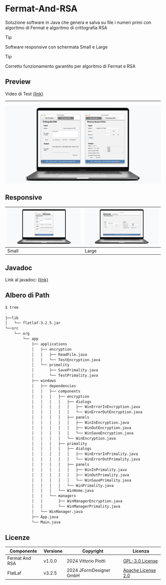 # Fermat-And-RSA
Soluzione software in Java che genera e salva su file i numeri primi con algoritmo di Fermat e algoritmo di crittografia RSA


> [!TIP]
> Software responsive con schermata Small e Large

> [!TIP]
> Corretto funzionamento garantito per algoritmo di Fermat e RSA



## Preview

Video di Test [(link)]()


---

<img src="https://github.com/vittorioPiotti/Fermat-And-RSA/blob/main/images/socialpreview.png" />



## Responsive

|<img src="https://github.com/vittorioPiotti/Fermat-And-RSA/blob/main/images/small.png" />|<img src="https://github.com/vittorioPiotti/Fermat-And-RSA/blob/main/images/large.png" />|                                                                
|-|-|
|Small|Large|





## Javadoc

Link al javadoc: [(link)](https://vittoriopiotti.altervista.org/FermatAndRsaJava/index.html)


## Albero di Path

```bash
$ tree
.
├──lib
│   └── flatlaf-3.2.5.jar
└──src
    └── org
        └── app
            ├── applications
            │   ├── encryption
            │   │   ├── ReadFile.java
            │   │   └── TestEncryption.java
            │   └── primality
            │       ├── SavePrimality.java
            │       └── TestPrimality.java
            ├── windows
            │   ├── dependencies
            │   │   ├── components
            │   │   │   ├── encryption
            │   │   │   │   ├── dialogs
            │   │   │   │   │   ├── WinErrorInEncryption.java
            │   │   │   │   │   └── WinErrorOutEncryption.java
            │   │   │   │   ├── panels
            │   │   │   │   │   ├── WinInEncryption.java
            │   │   │   │   │   ├── WinOutEncryption.java
            │   │   │   │   │   └── WinSaveEncryption.java
            │   │   │   │   └── WinEncryption.java
            │   │   │   ├── primality
            │   │   │   │   ├── dialogs
            │   │   │   │   │   ├── WinErrorInPrimality.java
            │   │   │   │   │   └── WinErrorOutPrimality.java
            │   │   │   │   ├── panels
            │   │   │   │   │   ├── WinInPrimality.java
            │   │   │   │   │   ├── WinOutPrimality.java
            │   │   │   │   │   └── WinSavePrimality.java
            │   │   │   │   └── WinPrimality.java
            │   │   │   └── WinHome.java
            │   │   └── managers
            │   │       ├── WinManagerEncryption.java
            │   │       └── WinManagerPrimality.java
            │   └── WinManager.java
            ├── App.java
            └── Main.java

```

## Licenze

| Componente          | Versione         | Copyright                                      | Licenza                                                                                            |
|---------------------|------------------|------------------------------------------------|----------------------------------------------------------------------------------------------------|
| Fermat And RSA     | v1.0.0           | 2024 Vittorio Piotti                           | [GPL-3.0 License](https://github.com/vittorioPiotti/Fermat-And-RSA/blob/main/LICENSE.md)       |
| FlatLaf             | v3.2.5           | 2024 JFormDesigner GmbH                        | [Apache License 2.0](https://github.com/JFormDesigner/FlatLaf/blob/main/LICENSE)                   |
